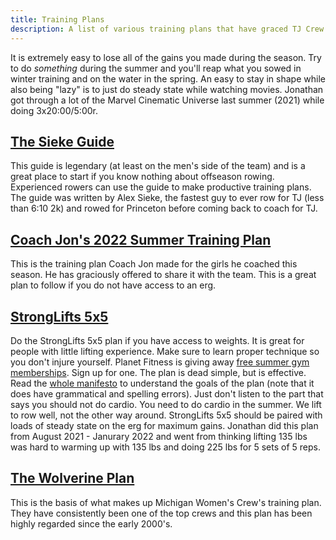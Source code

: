 ```yaml
---
title: Training Plans
description: A list of various training plans that have graced TJ Crew's awareness
---
```


It is extremely easy to lose all of the gains you made during the season. Try to
do _something_ during the summer and you'll reap what you sowed in winter
training and on the water in the spring. An easy to stay in shape while also
being "lazy" is to just do steady state while watching movies. Jonathan got
through a lot of the Marvel Cinematic Universe last summer (2021) while doing
3x20:00/5:00r.

## [The Sieke Guide](/files/sieke.pdf)

This guide is legendary (at least on the men's side of the team) and is a great
place to start if you know nothing about offseason rowing. Experienced rowers
can use the guide to make productive training plans. The guide was written by
Alex Sieke, the fastest guy to ever row for TJ (less than 6:10 2k) and rowed for
Princeton before coming back to coach for TJ.

## [Coach Jon\'s 2022 Summer Training Plan](https://docs.google.com/document/d/1qbwQY2P2Ws9DjQSPB3q0S40ibTME1cf8Mvx77D5tgcE/edit)

This is the training plan Coach Jon made for the girls he coached this season.
He has graciously offered to share it with the team. This is a great plan to
follow if you do not have access to an erg.

## [StrongLifts 5x5](https://stronglifts.com/5x5/)

Do the StrongLifts 5x5 plan if you have access to weights. It is great for
people with little lifting experience. Make sure to learn proper technique so
you don't injure yourself. Planet Fitness is giving away [free summer gym
memberships]. Sign up for one. The plan is dead simple, but is effective. Read
the [whole manifesto] to understand the goals of the plan (note that it does
have grammatical and spelling errors). Just don't listen to the part that says
you should not do cardio. You need to do cardio in the summer. We lift to row
well, not the other way around. StrongLifts 5x5 should be paired with loads of
steady state on the erg for maximum gains. Jonathan did this plan from August
2021 - Janurary 2022 and went from thinking lifting 135 lbs was hard to warming
up with 135 lbs and doing 225 lbs for 5 sets of 5 reps.

[free summer gym memberships]: https://www.planetfitness.com/summerpass/registration
[whole manifesto]: https://stronglifts.com/5x5/

## [The Wolverine Plan](/files/wolverine.pdf)

This is the basis of what makes up Michigan Women's Crew's training plan. They
have consistently been one of the top crews and this plan has been highly
regarded since the early 2000's.
